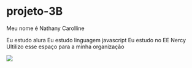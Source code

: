 # projeto-3B

Meu nome é Nathany Carolline

Eu estudo alura 
Eu estudo linguagem javascript
Eu estudo no EE Nercy
Ultilizo esse espaço para a minha organização

![](https://media.tenor.com/QwGAReYGONYAAAAi/petting-cat.gif)
